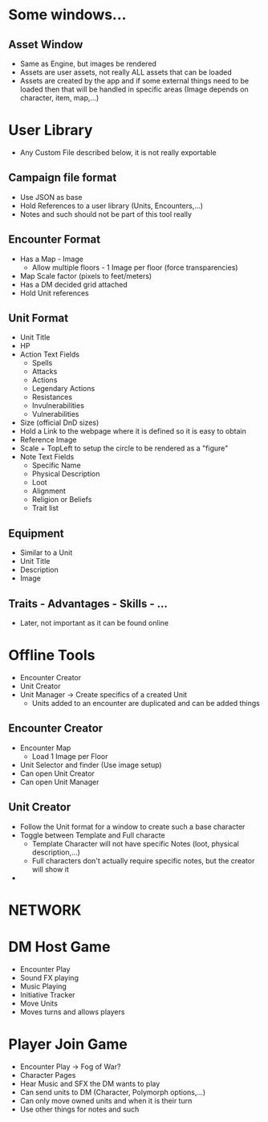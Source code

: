 # Some windows...

## Asset Window
 * Same as Engine, but images be rendered
 * Assets are user assets, not really ALL assets that can be loaded
 * Assets are created by the app and if some external things need to be loaded
   then that will be handled in specific areas (Image depends on character, item, map,...)

# User Library
 * Any Custom File described below, it is not really exportable

## Campaign file format
 * Use JSON as base
 * Hold References to a user library (Units, Encounters,...)
 * Notes and such should not be part of this tool really


## Encounter Format
 * Has a Map - Image
    * Allow multiple floors - 1 Image per floor (force transparencies)
 * Map Scale factor (pixels to feet/meters)
 * Has a DM decided grid attached
 * Hold Unit references

## Unit Format
 * Unit Title
 * HP
 * Action Text Fields
   * Spells
   * Attacks
   * Actions
   * Legendary Actions
   * Resistances
   * Invulnerabilities
   * Vulnerabilities
 * Size (official DnD sizes)
 * Hold a Link to the webpage where it is defined so it is easy to obtain
 * Reference Image
 * Scale + TopLeft to setup the circle to be rendered as a "figure"
 * Note Text Fields
    * Specific Name
    * Physical Description
    * Loot
    * Alignment
    * Religion or Beliefs
    * Trait list

## Equipment
 * Similar to a Unit
 * Unit Title
 * Description
 * Image

## Traits - Advantages - Skills - ...
 * Later, not important as it can be found online

# Offline Tools
 * Encounter Creator
 * Unit Creator
 * Unit Manager -> Create specifics of a created Unit
    * Units added to an encounter are duplicated and can be added things

## Encounter Creator
 * Encounter Map
    * Load 1 Image per Floor
 * Unit Selector and finder (Use image setup)
 * Can open Unit Creator
 * Can open Unit Manager

## Unit Creator
 * Follow the Unit format for a window to create such a base character
 * Toggle between Template and Full characte
    * Template Character will not have specific  Notes (loot, physical description,...)
    * Full characters don't actually require specific notes, but the creator will show it
 * 


# NETWORK

# DM Host Game
 * Encounter Play
 * Sound FX playing
 * Music Playing
 * Initiative Tracker
 * Move Units
 * Moves turns and allows players

# Player Join Game
 * Encounter Play -> Fog of War?
 * Character Pages
 * Hear Music and SFX the DM wants to play
 * Can send units to DM (Character, Polymorph options,...)
 * Can only move owned units and when it is their turn
 * Use other things for notes and such